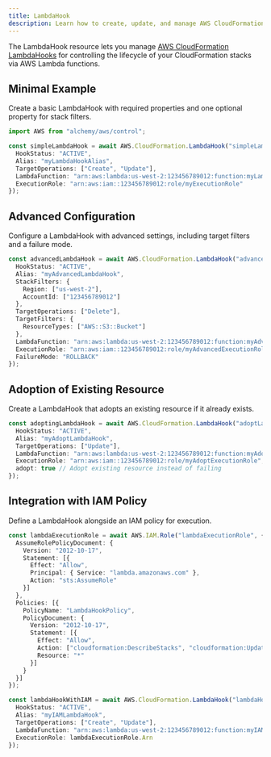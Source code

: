 ```yaml
---
title: LambdaHook
description: Learn how to create, update, and manage AWS CloudFormation LambdaHooks using Alchemy Cloud Control.
---
```


The LambdaHook resource lets you manage [AWS CloudFormation LambdaHooks](https://docs.aws.amazon.com/cloudformation/latest/userguide/) for controlling the lifecycle of your CloudFormation stacks via AWS Lambda functions.

## Minimal Example

Create a basic LambdaHook with required properties and one optional property for stack filters.

```ts
import AWS from "alchemy/aws/control";

const simpleLambdaHook = await AWS.CloudFormation.LambdaHook("simpleLambdaHook", {
  HookStatus: "ACTIVE",
  Alias: "myLambdaHookAlias",
  TargetOperations: ["Create", "Update"],
  LambdaFunction: "arn:aws:lambda:us-west-2:123456789012:function:myLambdaFunction",
  ExecutionRole: "arn:aws:iam::123456789012:role/myExecutionRole"
});
```

## Advanced Configuration

Configure a LambdaHook with advanced settings, including target filters and a failure mode.

```ts
const advancedLambdaHook = await AWS.CloudFormation.LambdaHook("advancedLambdaHook", {
  HookStatus: "ACTIVE",
  Alias: "myAdvancedLambdaHook",
  StackFilters: {
    Region: ["us-west-2"],
    AccountId: ["123456789012"]
  },
  TargetOperations: ["Delete"],
  TargetFilters: {
    ResourceTypes: ["AWS::S3::Bucket"]
  },
  LambdaFunction: "arn:aws:lambda:us-west-2:123456789012:function:myAdvancedLambdaFunction",
  ExecutionRole: "arn:aws:iam::123456789012:role/myAdvancedExecutionRole",
  FailureMode: "ROLLBACK"
});
```

## Adoption of Existing Resource

Create a LambdaHook that adopts an existing resource if it already exists.

```ts
const adoptingLambdaHook = await AWS.CloudFormation.LambdaHook("adoptLambdaHook", {
  HookStatus: "ACTIVE",
  Alias: "myAdoptLambdaHook",
  TargetOperations: ["Update"],
  LambdaFunction: "arn:aws:lambda:us-west-2:123456789012:function:myAdoptLambdaFunction",
  ExecutionRole: "arn:aws:iam::123456789012:role/myAdoptExecutionRole",
  adopt: true // Adopt existing resource instead of failing
});
``` 

## Integration with IAM Policy

Define a LambdaHook alongside an IAM policy for execution.

```ts
const lambdaExecutionRole = await AWS.IAM.Role("lambdaExecutionRole", {
  AssumeRolePolicyDocument: {
    Version: "2012-10-17",
    Statement: [{
      Effect: "Allow",
      Principal: { Service: "lambda.amazonaws.com" },
      Action: "sts:AssumeRole"
    }]
  },
  Policies: [{
    PolicyName: "LambdaHookPolicy",
    PolicyDocument: {
      Version: "2012-10-17",
      Statement: [{
        Effect: "Allow",
        Action: ["cloudformation:DescribeStacks", "cloudformation:UpdateStack"],
        Resource: "*"
      }]
    }
  }]
});

const lambdaHookWithIAM = await AWS.CloudFormation.LambdaHook("lambdaHookWithIAM", {
  HookStatus: "ACTIVE",
  Alias: "myIAMLambdaHook",
  TargetOperations: ["Create", "Update"],
  LambdaFunction: "arn:aws:lambda:us-west-2:123456789012:function:myIAMLambdaFunction",
  ExecutionRole: lambdaExecutionRole.Arn
});
```